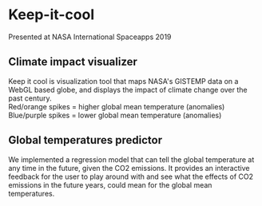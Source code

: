 # Keep-it-cool
Presented at NASA International Spaceapps 2019

## Climate impact visualizer
Keep it cool is visualization tool that maps NASA's GISTEMP data on a WebGL based globe, and displays the impact of climate change over the past century.<br/>
Red/orange spikes = higher global mean temperature (anomalies)<br/>
Blue/purple spikes = lower global mean temperature (anomalies)

## Global temperatures predictor 
We implemented a regression model that can tell the global temperature at any time in the future, given the CO2 emissions. It provides an interactive feedback for the user to play around with and see what the effects of CO2 emissions in the future years, could mean for the global mean temperatures.
